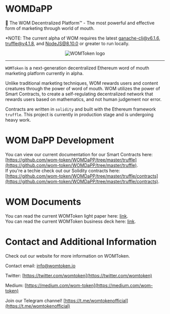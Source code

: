 # WOMDaPP
:gem: The WOM Decentralized Platform™ - The most powerful and effective form of marketing through world of mouth.

*NOTE: The current alpha of WOM requires the latest [ganache-cli@v6.1.6](https://github.com/trufflesuite/ganache-cli), [truffle@v4.1.8](https://github.com/trufflesuite/truffle), and [NodeJS@8.10.0](https://nodejs.org/en/download/package-manager/) or greater to run locally.

<p align="center">
  <img src="https://raw.githubusercontent.com/wom-token/WOMDaPP/master/images/womLogo.png?token=AecS8G5g0ifI4fBjSLua98v4Zh_DXpW5ks5bWBKbwA%3D%3D" alt="WOMToken logo"/>
</p>

---

`WOMToken` is a next-generation decentralized Ethereum word of mouth marketing platform currently in alpha.

Unlike traditional marketing techniques, WOM rewards users and content creatures through the power of word of mouth.  WOM utilizes the power of Smart Contracts, to create a self-regulating decentralized network that rewards users based on mathematics, and not human judgement nor error.   

Contracts are written in `solidity` and built with the Ethereum framework `truffle`. This project is currently in production stage and is undergoing heavy work.

# WOM DaPP Development
You can view our current documentation for our Smart Contracts here:
[https://github.com/wom-token/WOMDaPP/tree/master/truffle](https://github.com/wom-token/WOMDaPP/tree/master/truffle).  
If you're a techie check out our Solidity contracts here:
[https://github.com/wom-token/WOMDaPP/tree/master/truffle/contracts](https://github.com/wom-token/WOMDaPP/tree/master/truffle/contracts).  


# WOM Documents
You can read the current WOMToken light paper here: [link](https://uploads-ssl.webflow.com/5a5741a320870d0001d8658d/5b4750a7a0fccf0318d8a02f_WOM-Token-Light-Paper-v5.0%20small.pdf).  
You can read the current WOMToken business deck here:
[link](https://uploads-ssl.webflow.com/5a5741a320870d0001d8658d/5b4753fdee75f159f7397336_WOM-Token-Business-Deck-2.6.2%20small.pdf).  

# Contact and Additional Information
Check out our website for more information on WOMToken.  

Contact email: [info@womtoken.io](info@womtoken.io)  

Twitter: [https://twitter.com/womtoken](https://twitter.com/womtoken)  

Medium: [https://medium.com/wom-token](https://medium.com/wom-token)  

Join our Telegram channel! [https://t.me/womtokenofficial](https://t.me/womtokenofficial)  
